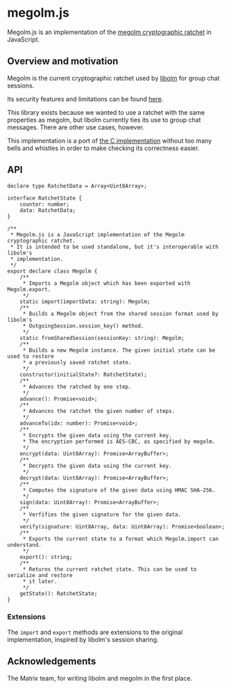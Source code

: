 # megolm.js

Megolm.js is an implementation of the [megolm cryptographic ratchet] in JavaScript.

## Overview and motivation

Megolm is the current cryptographic ratchet used by [libolm] for group chat sessions.

Its security features and limitations can be found [here].

This library exists because we wanted to use a ratchet with the same properties as megolm,
but libolm currently ties its use to group chat messages. There are other use cases,
however.

This implementation is a port of [the C implementation] without too many bells and whistles
in order to make checking its correctness easier.

[megolm cryptographic ratchet]: https://gitlab.matrix.org/matrix-org/olm/-/blob/master/docs/megolm.md
[libolm]: https://gitlab.matrix.org/matrix-org/olm
[here]: https://gitlab.matrix.org/matrix-org/olm/-/blob/master/docs/megolm.md#limitations
[the C implementation]: https://gitlab.matrix.org/matrix-org/olm/-/blob/master/src/megolm.c

## API

```
declare type RatchetData = Array<Uint8Array>;

interface RatchetState {
    counter: number;
    data: RatchetData;
}

/**
 * Megolm.js is a JavaScript implementation of the Megolm cryptographic ratchet.
 * It is intended to be used standalone, but it's interoperable with libolm's
 * implementation.
 */
export declare class Megolm {
    /**
     * Imports a Megolm object which has been exported with Megolm.export.
     */
    static import(importData: string): Megolm;
    /**
     * Builds a Megolm object from the shared session format used by libolm's
     * OutgoingSession.session_key() method.
     */
    static fromSharedSession(sessionKey: string): Megolm;
    /**
     * Builds a new Megolm instance. The given initial state can be used to restore
     * a previously saved ratchet state.
     */
    constructor(initialState?: RatchetState);
    /**
     * Advances the ratched by one step.
     */
    advance(): Promise<void>;
    /**
     * Advances the ratchet the given number of steps.
     */
    advanceTo(idx: number): Promise<void>;
    /**
     * Encrypts the given data using the current key.
     * The encryption performed is AES-CBC, as specified by megolm.
     */
    encrypt(data: Uint8Array): Promise<ArrayBuffer>;
    /**
     * Decrypts the given data using the current key.
     */
    decrypt(data: Uint8Array): Promise<ArrayBuffer>;
    /**
     * Computes the signature of the given data using HMAC SHA-256.
     */
    sign(data: Uint8Array): Promise<ArrayBuffer>;
    /**
     * Verfifies the given signature for the given data.
     */
    verify(signature: Uint8Array, data: Uint8Array): Promise<boolean>;
    /**
     * Exports the current state to a format which Megolm.import can understand.
     */
    export(): string;
    /**
     * Returns the current ratchet state. This can be used to serialize and restore
     * it later.
     */
    getState(): RatchetState;
}
```

### Extensions

The `import` and `export` methods are extensions to the original implementation,
inspired by libolm's session sharing.

## Acknowledgements

The Matrix team, for writing libolm and megolm in the first place.
